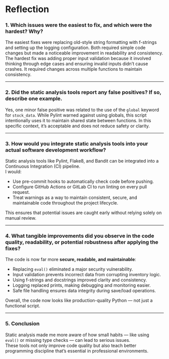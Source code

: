 # Reflection

### 1. Which issues were the easiest to fix, and which were the hardest? Why?

The easiest fixes were replacing old-style string formatting with f-strings and setting up the logging configuration. Both required simple code changes but made a noticeable improvement in readability and consistency.  
The hardest fix was adding proper input validation because it involved thinking through edge cases and ensuring invalid inputs didn’t cause crashes. It required changes across multiple functions to maintain consistency.

---

### 2. Did the static analysis tools report any false positives? If so, describe one example.

Yes, one minor false positive was related to the use of the `global` keyword for `stock_data`. While Pylint warned against using globals, this script intentionally uses it to maintain shared state between functions. In this specific context, it’s acceptable and does not reduce safety or clarity.

---

### 3. How would you integrate static analysis tools into your actual software development workflow?

Static analysis tools like Pylint, Flake8, and Bandit can be integrated into a Continuous Integration (CI) pipeline.  
I would:
- Use pre-commit hooks to automatically check code before pushing.  
- Configure GitHub Actions or GitLab CI to run linting on every pull request.  
- Treat warnings as a way to maintain consistent, secure, and maintainable code throughout the project lifecycle.  

This ensures that potential issues are caught early without relying solely on manual review.

---

### 4. What tangible improvements did you observe in the code quality, readability, or potential robustness after applying the fixes?

The code is now far more **secure, readable, and maintainable**:
- Replacing `eval()` eliminated a major security vulnerability.  
- Input validation prevents incorrect data from corrupting inventory logic.  
- Using f-strings and docstrings improved clarity and consistency.  
- Logging replaced prints, making debugging and monitoring easier.  
- Safe file handling ensures data integrity during save/load operations.  

Overall, the code now looks like production-quality Python — not just a functional script.

---

### 5. Conclusion
Static analysis made me more aware of how small habits — like using `eval()` or missing type checks — can lead to serious issues.  
These tools not only improve code quality but also teach better programming discipline that’s essential in professional environments.
